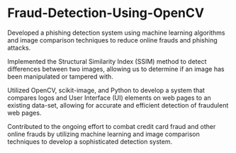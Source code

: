 # Fraud-Detection-Using-OpenCV
Developed a phishing detection system using machine learning algorithms and image comparison techniques to reduce online frauds and phishing attacks. 

Implemented the Structural Similarity Index (SSIM) method to detect differences between two images, allowing us to determine if an image has been manipulated or tampered with. 

Utilized OpenCV, scikit-image, and Python to develop a system that compares logos and User Interface (UI) elements on web pages to an existing data-set, allowing for accurate and efficient detection of fraudulent web pages. 

Contributed to the ongoing effort to combat credit card fraud and other online frauds by utilizing machine learning and image comparison techniques to develop a sophisticated detection system.

